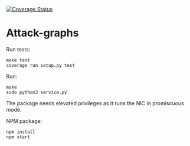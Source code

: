 [![Coverage Status](https://coveralls.io/repos/github/cyberImperial/attack-graphs/badge.svg?branch=master)](https://coveralls.io/github/cyberImperial/attack-graphs?branch=master)

# Attack-graphs

Run tests:
```
make test
coverage run setup.py test
```

Run:
```
make
sudo python3 service.py
```

The package needs elevated privileges as it runs the NIC in promiscuous mode.

NPM package:
```
npm install
npm start
```
